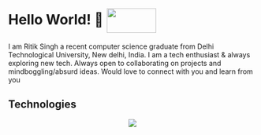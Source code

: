 
<!--
**Ritik101/Ritik101** is a ✨ _special_ ✨ repository because its `README.md` (this file) appears on your GitHub profile.

Here are some ideas to get you started:

- 🔭 I’m currently working on ...
- 🌱 I’m currently learning ...
- 👯 I’m looking to collaborate on ...
- 🤔 I’m looking for help with ...
- 💬 Ask me about ...
- 📫 How to reach me: ...
- 😄 Pronouns: ...
- ⚡ Fun fact: ...
-->

# Hello World! 👋  <image src="https://media.giphy.com/media/XO8RMtRaK73isIt0i2/giphy.gif" align="center" height=50 width=100/>
I am Ritik Singh a recent computer science graduate from Delhi Technological University, New delhi, India. I am a tech enthusiast & always exploring new tech. Always open to collaborating on projects and mindboggling/absurd ideas. Would love to connect with you and learn from you
## Technologies
<p align="center">
      <image src="https://skillicons.dev/icons?i=html,css,git,github,js,bootstrap,react,nodejs" />
</p>

## 
